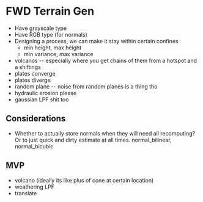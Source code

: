 # FWD Terrain Gen
* Have grayscale type
* Have RGB type (for normals)
* Designing a process, we can make it stay within certain confines
    * min height, max height
    * min variance, max variance
* volcanos -- especially where you get chains of them from a hotspot and a shiftings
* plates converge
* plates diverge
* random plane -- noise from random planes is a thing tho
* hydraulic erosion please
* gaussian LPF shit too


## Considerations
* Whether to actually store normals when they will need all recomputing? Or to just quick and dirty estimate at all times. normal_bilinear, normal_bicubic

## MVP
* volcano (ideally its like plus of cone at certain location)
* weathering LPF
* translate